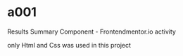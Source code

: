 # a001
 Results Summary Component - Frontendmentor.io activity

  only Html and Css was used in this project



